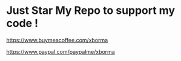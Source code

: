# Just Star My Repo to support my code !


https://www.buymeacoffee.com/xborma

https://www.paypal.com/paypalme/xborma



